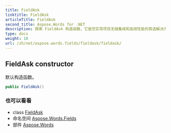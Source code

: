 ```yaml
---
title: FieldAsk
linktitle: FieldAsk
articleTitle: FieldAsk
second_title: Aspose.Words for .NET
description: 探索 FieldAsk 构造函数，它是您实现项目无缝集成和高效性能的首选解决方案。立即释放它的全部潜力！
type: docs
weight: 10
url: /zh/net/aspose.words.fields/fieldask/fieldask/
---
```

## FieldAsk constructor

默认构造函数。

```csharp
public FieldAsk()
```

### 也可以看看

* class [FieldAsk](../)
* 命名空间 [Aspose.Words.Fields](../../../aspose.words.fields/)
* 部件 [Aspose.Words](../../../)
